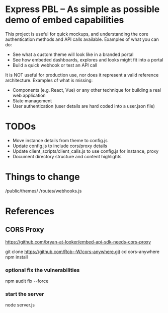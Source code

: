 # Express PBL – As simple as possible demo of embed capabilities

This project is useful for quick mockups, and understanding the core authentication methods and API calls available. Examples of what you can do:

- See what a custom theme will look like in a branded portal
- See how embeded dashboards, explores and looks might fit into a portal
- Build a quick webhook or test an API call

It is NOT useful for production use, nor does it represent a valid reference architecture. Examples of what is missing:

- Components (e.g. React, Vue) or any other technique for building a real web application
- State management
- User authentication (user details are hard coded into a user.json file)

# TODOs

- Move instance details from theme to config.js
- Update config.js to include cors/proxy details
- Update client_scripts/client_calls.js to use config.js for instance, proxy
- Document directory structure and content highlights

# Things to change

/public/themes/
/routes/webhooks.js

# References 

## CORS Proxy
https://github.com/bryan-at-looker/embed-api-sdk-needs-cors-proxy

git clone https://github.com/Rob--W/cors-anywhere.git
cd cors-anywhere
npm install

### optional fix the vulnerabilities
npm audit fix --force

### start the server
node server.js